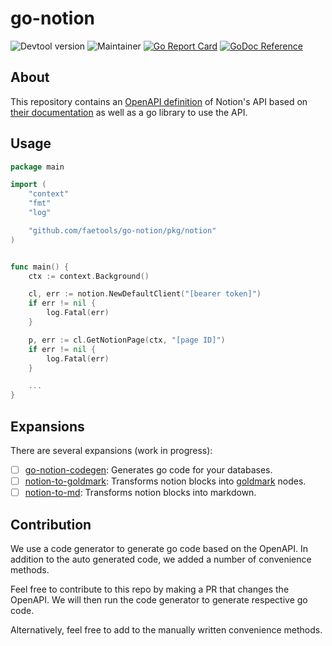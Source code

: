 # go-notion

![Devtool version](https://img.shields.io/badge/Devtool-0.0.18-brightgreen.svg)
![Maintainer](https://img.shields.io/badge/team-firestarters-blue)
[![Go Report Card](https://goreportcard.com/badge/github.com/faetools/go-notion)](https://goreportcard.com/report/github.com/faetools/go-notion)
[![GoDoc Reference](https://img.shields.io/badge/godoc-reference-blue.svg)](https://pkg.go.dev/github.com/faetools/go-notion)

## About

This repository contains an [OpenAPI definition](api/openapi.yaml) of Notion's API based on [their documentation](https://developers.notion.com/) as well as a go library to use the API.

## Usage

```go
package main

import (
	"context"
	"fmt"
	"log"

	"github.com/faetools/go-notion/pkg/notion"
)


func main() {
	ctx := context.Background()

	cl, err := notion.NewDefaultClient("[bearer token]")
	if err != nil {
		log.Fatal(err)
	}

	p, err := cl.GetNotionPage(ctx, "[page ID]")
	if err != nil {
		log.Fatal(err)
	}

	...
}
```

## Expansions

There are several expansions (work in progress):

- [ ] [go-notion-codegen](https://github.com/faetools/go-notion-codegen): Generates go code for your databases.
- [ ] [notion-to-goldmark](https://github.com/faetools/notion-to-goldmark): Transforms notion blocks into [goldmark](https://github.com/yuin/goldmark) nodes.
- [ ] [notion-to-md](https://github.com/faetools/notion-to-goldmark): Transforms notion blocks into markdown.

## Contribution

We use a code generator to generate go code based on the OpenAPI. In addition to the auto generated code, we added a number of convenience methods.

Feel free to contribute to this repo by making a PR that changes the OpenAPI. We will then run the code generator to generate respective go code.

Alternatively, feel free to add to the manually written convenience methods.
